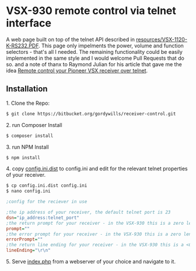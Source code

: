 # VSX-930 remote control via telnet interface
A web page built on top of the telnet API described in [resources/VSX-1120-K-RS232.PDF](resources/VSX-1120-K-RS232.PDF).  This page only impelments the power, volume and function selectors - that's all I needed.  The remaining functionality could be easily implemented in the same style and I would welcome Pull Requests that do so. and a note of thanx to Raymond Julian for his article that gave me the idea [Remote control your Pioneer VSX receiver over telnet](http://raymondjulin.com/2012/07/15/remote-control-your-pioneer-vsx-receiver-over-telnet/).
 
## Installation

1\. Clone the Repo:
 
````bash
$ git clone https://bitbucket.org/gordywills/receiver-control.git
````

2\. run Composer Install

````bash
$ composer install
````

3\. run NPM Install

````bash
$ npm install
````

4\. copy [config.ini.dist](config.ini.dist) to config.ini and edit for the relevant telnet properties of your receiver.

````bash
$ cp config.ini.dist config.ini
$ nano config.ini
````

````ini
;config for the reciever in use

;the ip address of your receiver, the default telnet port is 23
dsn="ip_address:telnet_port"
;the return prompt for your receiver - in the VSX-930 this is a zero length string
prompt=""
;the error prompt for your receiver - in the VSX-930 this is a zero length string
errorPrompt=""
;the return line ending for your receiver - in the VSX-930 this is a <CR><LF> windows style line ending
lineEnding="\r\n"
````

5\. Serve [index.php](index.php) from a webserver of your choice and navigate to it.